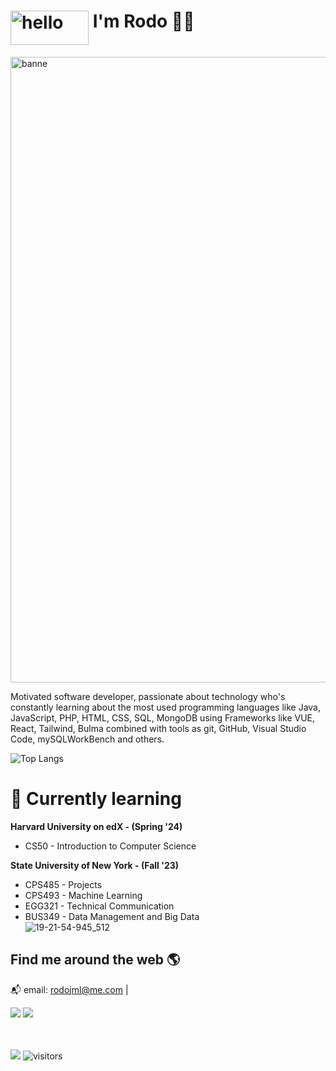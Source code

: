 # <img src='https://github.com/RodoJML/RodoJML/assets/63088555/b6d2f1aa-de81-4cca-817e-966bf49703a9' alt='hello' height='55' width='125' style="vertical-align: top"> I'm Rodo 👋🏽
<img width="1001" alt="banne" src="https://github.com/RodoJML/RodoJML/assets/63088555/f7b1be76-5942-469a-b6a9-f7d3460f8518">

Motivated software developer, passionate about technology who's constantly learning about the most used programming languages like Java, JavaScript, PHP, HTML, CSS, SQL, MongoDB using Frameworks like VUE, React, Tailwind, Bulma combined with tools as git, GitHub, Visual Studio Code, mySQLWorkBench and others.


![Top Langs](https://github-readme-stats.vercel.app/api/top-langs/?username=RodoJML&layout=compact&theme=dark)

# 📲 Currently learning
**Harvard University on edX - (Spring '24)**
* CS50 - Introduction to Computer Science
  
**State University of New York - (Fall '23)**
* CPS485 - Projects
* CPS493 - Machine Learning
* EGG321 - Technical Communication
* BUS349 - Data Management and Big Data  
![19-21-54-945_512](https://github.com/RodoJML/RodoJML/assets/63088555/5e15d623-618f-4204-b82a-b24e0adb3521)
## Find me around the web 🌎
📬 email: rodojml@me.com | 

<a href="http://www.linkedin.com/in/rodojml" target="blank" style="text-decoration: none">
  <img src="https://img.shields.io/badge/LinkedIn-0077B5?style=for-the-badge&logo=linkedin&logoColor=white"/>
<a/>
  
<a href="http://www.instagram.com/rodojml" target="blank" style="text-decoration: none">
  <img src="https://img.shields.io/badge/Instagram-E4405F?style=for-the-badge&logo=instagram&logoColor=white"/>
<a/>
  



<br/><br/>
<img src="https://img.shields.io/badge/apple%20silicon-333333?style=for-the-badge&logo=apple&logoColor=white" />
![visitors](https://vbr.nathanchung.dev/badge?page_id=rodojml.rodojml?style=for-the-badge)


